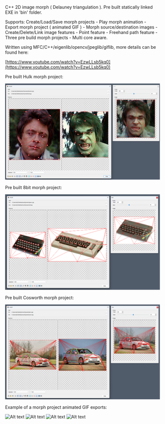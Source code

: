 C++ 2D image morph ( Delauney triangulation ). Pre built statically linked EXE in 'bin' folder.

Supports:
   Create/Load/Save morph projects -
   Play morph animation - Export morph project ( animated GIF ) -
   Morph source/destination images - Create/Delete/Link image features -
   Point feature - Freehand path feature -
   Three pre build morph projects -
   Multi core aware.
   
Written using MFC/C++/eigenlib/opencv/jpeglib/giflib, more details can be found here:

[https://www.youtube.com/watch?v=EzwLLsb5kq0](https://www.youtube.com/watch?v=EzwLLsb5kq0)

Pre built Hulk morph project:

![Alt text](presets/hulk.png?raw=true "example morph project")

Pre built 8bit morph project:

![Alt text](presets/8bit.png?raw=true "example morph project")

Pre built Cosworth morph project:

![Alt text](presets/cosworth.png?raw=true "example morph project")

Example of a morph project animated GIF exports:

![Alt text](presets/hulk.gif?raw=true "animated gif")
![Alt text](presets/8bit.gif?raw=true "animated gif")
![Alt text](presets/cosworth.gif?raw=true "animated gif")
![Alt text](presets/badfriends.gif?raw=true "animated gif")
